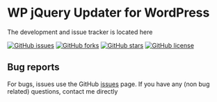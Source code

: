 # WP jQuery Updater for WordPress #
The development and issue tracker is located here

[![GitHub issues](https://img.shields.io/github/issues/Remzi1993/wp-jquery-updater.svg)](https://github.com/Remzi1993/wp-jquery-updater/issues)
[![GitHub forks](https://img.shields.io/github/forks/Remzi1993/wp-jquery-updater.svg)](https://github.com/Remzi1993/wp-jquery-updater/network)
[![GitHub stars](https://img.shields.io/github/stars/Remzi1993/wp-jquery-updater.svg)](https://github.com/Remzi1993/wp-jquery-updater/stargazers)
[![GitHub license](https://img.shields.io/badge/license-GPLv3-blue.svg)](https://github.com/Remzi1993/wp-jquery-updater/blob/master/LICENSE)

## Bug reports ##
For bugs, issues use the GitHub [issues](https://github.com/Remzi1993/wp-jquery-updater/issues) page.
If you have any (non bug related) questions, contact me directly
